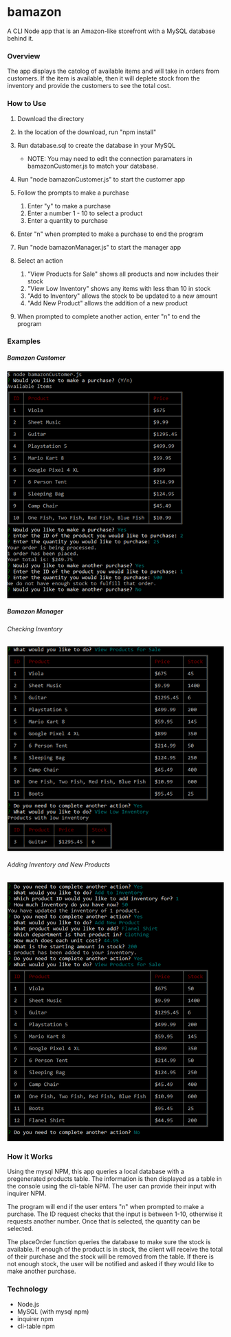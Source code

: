# bamazon
A CLI Node app that is an Amazon-like storefront with a MySQL database behind it.

### Overview
The app displays the catolog of available items and will take in orders from customers. If the item is available, then it will deplete stock from the inventory and provide the customers to see the total cost.

### How to Use
1. Download the directory
1. In the location of the download, run "npm install"
1. Run database.sql to create the database in your MySQL
   - NOTE: You may need to edit the connection paramaters in bamazonCustomer.js to match your database.
1. Run "node bamazonCustomer.js" to start the customer app
1. Follow the prompts to make a purchase
   1. Enter "y" to make a purchase
   1. Enter a number 1 - 10 to select a product
   1. Enter a quantity to purchase
1. Enter "n" when prompted to make a purchase to end the program

1. Run "node bamazonManager.js" to start the manager app
1. Select an action
   1. "View Products for Sale" shows all products and now includes their stock
   1. "View Low Inventory" shows any items with less than 10 in stock
   1. "Add to Inventory" allows the stock to be updated to a new amount
   1. "Add New Product" allows the addition of a new product
1. When prompted to complete another action, enter "n" to end the program

### Examples

##### Bamazon Customer

![customer-example](https://raw.githubusercontent.com/MagusConjurer/bamazon/master/images/customer.png)

##### Bamazon Manager

###### Checking Inventory

![manager-example-inventory](https://raw.githubusercontent.com/MagusConjurer/bamazon/master/images/manager-check.png)

###### Adding Inventory and New Products

![manager-example-adding](https://raw.githubusercontent.com/MagusConjurer/bamazon/master/images/manager-add.png)

### How it Works
Using the mysql NPM, this app queries a local database with a pregenerated products table. The information is then displayed as a table in the console using the cli-table NPM. The user can provide their input with inquirer NPM.

The program will end if the user enters "n" when prompted to make a purchase. The ID request checks that the input is between 1-10, otherwise it requests another number. Once that is selected, the quantity can be selected. 

The placeOrder function queries the database to make sure the stock is available. If enough of the product is in stock, the client will receive the total of their purchase and the stock will be removed from the table. If there is not enough stock, the user will be notified and asked if they would like to make another purchase.

### Technology
- Node.js
- MySQL (with mysql npm)
- inquirer npm
- cli-table npm

